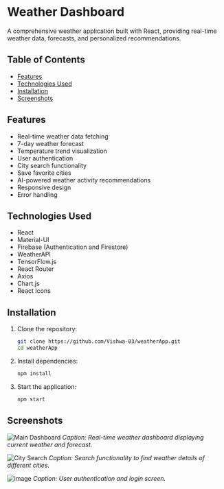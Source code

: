 # Weather Dashboard

A comprehensive weather application built with React, providing real-time weather data, forecasts, and personalized recommendations.

## Table of Contents

- [Features](#features)
- [Technologies Used](#technologies-used)
- [Installation](#installation)
- [Screenshots](#screenshots)

## Features

- Real-time weather data fetching
- 7-day weather forecast
- Temperature trend visualization
- User authentication
- City search functionality
- Save favorite cities
- AI-powered weather activity recommendations
- Responsive design
- Error handling

## Technologies Used

- React
- Material-UI
- Firebase (Authentication and Firestore)
- WeatherAPI
- TensorFlow.js
- React Router
- Axios
- Chart.js
- React Icons

## Installation

1. Clone the repository:

   ```bash
   git clone https://github.com/Vishwa-03/weatherApp.git
   cd weatherApp
2. Install dependencies:
   ```bash
   npm install
3. Start the application:
   ```bash
   npm start

## Screenshots

![Main Dashboard](./screenshots/main-dashboard.png)
*Caption: Real-time weather dashboard displaying current weather and forecast.*

![City Search](./screenshots/city-search.png)
*Caption: Search functionality to find weather details of different cities.*

![image](https://github.com/Vishwa-03/weatherApp/assets/103726736/52112ace-0a86-4ffa-a6b8-ef9dab177c2a)
*Caption: User authentication and login screen.*



